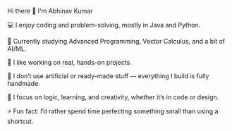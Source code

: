 Hi there 👋 I'm Abhinav Kumar

💻 I enjoy coding and problem-solving, mostly in Java and Python.

📘 Currently studying Advanced Programming, Vector Calculus, and a bit of AI/ML.

🧩 I like working on real, hands-on projects.

🎨 I don’t use artificial or ready-made stuff — everything I build is fully handmade.

🧠 I focus on logic, learning, and creativity, whether it’s in code or design.

⚡ Fun fact: I’d rather spend time perfecting something small than using a shortcut.
